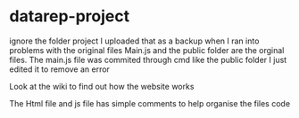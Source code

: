 # datarep-project
ignore the folder project I uploaded that as a backup when I ran into problems with the original files Main.js and the public folder
are the orginal files.
The main.js file was commited through cmd like the public folder I just edited it to remove an error

Look at the wiki to find out how the website works

The Html file and js file has simple comments to help organise the files code
